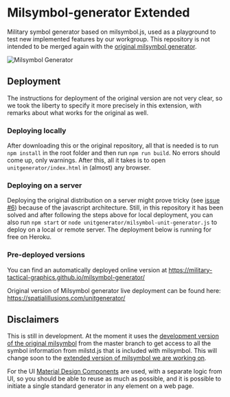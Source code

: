 # Milsymbol-generator Extended
Military symbol generator based on milsymbol.js, used as a playground to test new implemented features by our workgroup. This repository is not intended to be merged again with the [original milsymbol generator](https://github.com/spatialillusions/milsymbol-generator).

![Milsymbol Generator](https://raw.githubusercontent.com/spatialillusions/milsymbol-generator/master/milsymbol-generator.png?raw=true)

## Deployment
The instructions for deployment of the original version are not very clear, so we took the liberty to specify it more precisely in this extension, with remarks about what works for the original as well.

### Deploying locally
After downloading this or the original repository, all that is needed is to run `npm install` in the root folder and then run `npm run build`. No errors should come up, only warnings. After this, all it takes is to open `unitgenerator/index.html` in (almost) any browser.

### Deploying on a server
Deploying the original distribution on a server might prove tricky (see [issue #6](https://github.com/Military-Tactical-Graphics/milsymbol-generator/issues/6)) because of the javascript architecture. Still, in this repository it has been solved and after following the steps above for local deployment, you can also run `npm start` or `node unitgenerator/milsymbol-unit-generator.js` to deploy on a local or remote server. The deployment below is running for free on Heroku.

### Pre-deployed versions

You can find an automatically deployed online version at https://military-tactical-graphics.github.io/milsymbol-generator/

Original version of Milsymbol generator live deployment can be found here: https://spatialillusions.com/unitgenerator/

## Disclaimers
This is still in development. At the moment it uses the [development version of the original milsymbol](https://github.com/spatialillusions/milsymbol) from the master branch to get access to all the symbol information from milstd.js that is included with milsymbol. This will change soon to the [extended version of milsymbol we are working on](https://github.com/Military-Tactical-Graphics/milsymbol). 

For the UI [Material Design Components](https://github.com/material-components/material-components-web/) are used, with a separate logic from UI, so you should be able to reuse as much as possible, and it is possible to initiate a single standard generator in any element on a web page.
